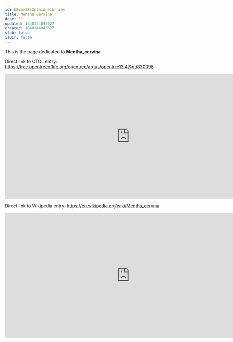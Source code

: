 ```yaml
---
id: b8iam38s2ntaidneibrhcvd
title: Mentha Cervina
desc: ''
updated: 1648144045627
created: 1648144045627
stub: false
isDir: false
---
```

This is the page dedicated to **Mentha_cervina**


Direct link to OTOL entry: https://tree.opentreeoflife.org/opentree/argus/opentree13.4@ott830098



<html>
    <body>
    <iframe src="https://tree.opentreeoflife.org/opentree/argus/opentree13.4@ott830098"
    width="800" height="400" frameborder="0" allowfullscreen> </iframe>
    </body>
</html>
    


Direct link to Wikipedia entry: https://en.wikipedia.org/wiki/Mentha_cervina



<html>
    <body>
    <iframe src="https://en.wikipedia.org/wiki/Mentha_cervina"
    width="800" height="400" frameborder="0" allowfullscreen> </iframe>
    </body>
</html>
    
